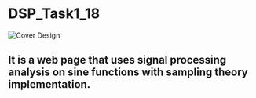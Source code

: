 # DSP_Task1_18

![Cover Design](https://user-images.githubusercontent.com/87495750/197374339-c3fbdf65-fdc7-41bd-b539-b2932fc679f8.gif)
## It is a web page that uses signal processing analysis on sine functions with sampling theory implementation.
